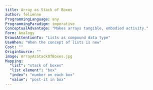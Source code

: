 ```yaml
---
title: Array as Stack of Boxes
author: felienne
ProgrammingLanguage: any
ProgrammingParadigm: imperative
ConceptualAdvantage: "Makes arrays tangible, embodied activity."
Form: Analogy
DrawsAttentionTo: "Lists as compound data type"
UseWhen: "When the concept of lists is new"
Cost: ""
OriginSource: ""
image: ArrayAsStackOfBoxes.jpg
Mapping:
  "list": "stack of boxes"
  "list element": "box"
  "index": "number on each box"
  "value": "post-it in box"
---
```


